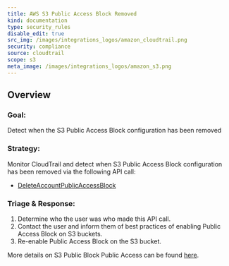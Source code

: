 ```yaml
---
title: AWS S3 Public Access Block Removed
kind: documentation
type: security_rules
disable_edit: true
src_img: /images/integrations_logos/amazon_cloudtrail.png
security: compliance
source: cloudtrail
scope: s3
meta_image: /images/integrations_logos/amazon_s3.png
---
```


## Overview

### **Goal:**
Detect when the S3 Public Access Block configuration has been removed 

### **Strategy:**
Monitor CloudTrail and detect when S3 Public Access Block configuration has been removed via the following API call:

* [DeleteAccountPublicAccessBlock][1]

### **Triage & Response:**
1. Determine who the user was who made this API call.
2. Contact the user and inform them of best practices of enabling Public Access Block on S3 buckets.
3. Re-enable Public Access Block on the S3 bucket.

More details on S3 Public Block Public Access can be found [here][2].

[1]: https://docs.aws.amazon.com/cli/latest/reference/s3api/delete-public-access-block.html
[2]: https://docs.aws.amazon.com/AmazonS3/latest/dev/access-control-block-public-access.html
